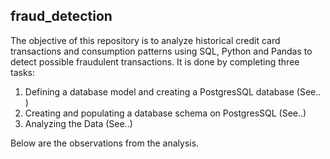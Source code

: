 ## fraud_detection

The objective of this repository is to analyze historical credit card transactions and consumption patterns using SQL, Python and Pandas to detect possible fraudulent transactions. It is done by completing three tasks: 
1) Defining a database model and creating a PostgresSQL database (See.. )
2) Creating and populating a database schema on PostgresSQL (See..)
3) Analyzing the Data (See..)

Below are the observations from the analysis. 

#

